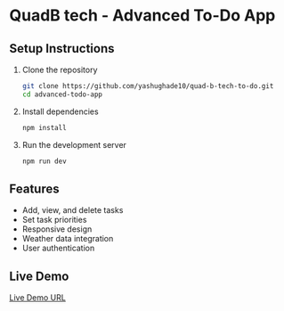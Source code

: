 # QuadB tech - Advanced To-Do App

## Setup Instructions
1. Clone the repository
    ```bash
    git clone https://github.com/yashughade10/quad-b-tech-to-do.git
    cd advanced-todo-app
    ```
2. Install dependencies
    ```bash
    npm install
    ```
3. Run the development server
    ```bash
    npm run dev
    ```

## Features
- Add, view, and delete tasks
- Set task priorities
- Responsive design
- Weather data integration
- User authentication

## Live Demo
[Live Demo URL](https://your-vercel-project-url.vercel.app/)
